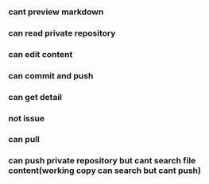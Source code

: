 ### cant preview markdown

### can read private repository

### can edit content

### can commit and push

### can get detail

### not issue

### can pull

### can push private repository but cant search file content(working copy can search but cant push)